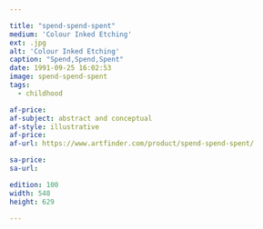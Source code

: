```yaml
---

title: "spend-spend-spent"
medium: 'Colour Inked Etching'
ext: .jpg
alt: 'Colour Inked Etching'
caption: "Spend,Spend,Spent"
date: 1991-09-25 16:02:53
image: spend-spend-spent
tags:
  - childhood

af-price:
af-subject: abstract and conceptual
af-style: illustrative
af-price:
af-url: https://www.artfinder.com/product/spend-spend-spent/

sa-price:
sa-url:

edition: 100
width: 548
height: 629

---
```


